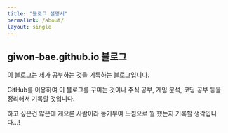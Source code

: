 ```yaml
---
title: "블로그 설명서"
permalink: /about/
layout: single
---
```


## giwon-bae.github.io 블로그

이 블로그는 제가 공부하는 것을 기록하는 블로그입니다.

GitHub를 이용하여 이 블로그를 꾸미는 것이나 주식 공부, 게임 분석, 코딩 공부 등을 정리해서 기록할 것입니다.

하고 싶은건 많은데 게으른 사람이라 동기부여 느낌으로 뭘 했는지 기록할 생각입니다...!